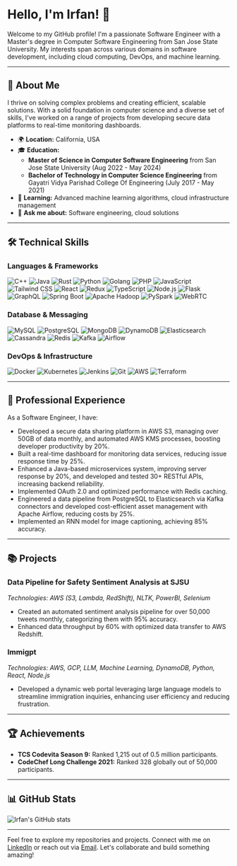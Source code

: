 # Hello, I'm Irfan! 👋

Welcome to my GitHub profile! I'm a passionate Software Engineer with a Master's degree in Computer Software Engineering from San Jose State University. My interests span across various domains in software development, including cloud computing, DevOps, and machine learning.

---

## 🚀 About Me

I thrive on solving complex problems and creating efficient, scalable solutions. With a solid foundation in computer science and a diverse set of skills, I've worked on a range of projects from developing secure data platforms to real-time monitoring dashboards.

- 🌍 **Location:** California, USA
- 🎓 **Education:** 
  - **Master of Science in Computer Software Engineering** from San Jose State University (Aug 2022 - May 2024)
  - **Bachelor of Technology in Computer Science Engineering** from Gayatri Vidya Parishad College Of Engineering (July 2017 - May 2021)
- 🌱 **Learning:** Advanced machine learning algorithms, cloud infrastructure management
- 💬 **Ask me about:** Software engineering, cloud solutions

---

## 🛠 Technical Skills

### Languages & Frameworks
![C++](https://img.shields.io/badge/-C++-00599C?style=flat&logo=c%2B%2B&logoColor=white)
![Java](https://img.shields.io/badge/-Java-007396?style=flat&logo=java&logoColor=white)
![Rust](https://img.shields.io/badge/-Rust-000000?style=flat&logo=rust&logoColor=white)
![Python](https://img.shields.io/badge/-Python-3776AB?style=flat&logo=python&logoColor=white)
![Golang](https://img.shields.io/badge/-Golang-00ADD8?style=flat&logo=go&logoColor=white)
![PHP](https://img.shields.io/badge/-PHP-777BB4?style=flat&logo=php&logoColor=white)
![JavaScript](https://img.shields.io/badge/-JavaScript-F7DF1E?style=flat&logo=javascript&logoColor=black)
![Tailwind CSS](https://img.shields.io/badge/-Tailwind%20CSS-38B2AC?style=flat&logo=tailwind-css&logoColor=white)
![React](https://img.shields.io/badge/-React-61DAFB?style=flat&logo=react&logoColor=black)
![Redux](https://img.shields.io/badge/-Redux-764ABC?style=flat&logo=redux&logoColor=white)
![TypeScript](https://img.shields.io/badge/-TypeScript-3178C6?style=flat&logo=typescript&logoColor=white)
![Node.js](https://img.shields.io/badge/-Node.js-339933?style=flat&logo=node.js&logoColor=white)
![Flask](https://img.shields.io/badge/-Flask-000000?style=flat&logo=flask&logoColor=white)
![GraphQL](https://img.shields.io/badge/-GraphQL-E10098?style=flat&logo=graphql&logoColor=white)
![Spring Boot](https://img.shields.io/badge/-Spring%20Boot-6DB33F?style=flat&logo=spring-boot&logoColor=white)
![Apache Hadoop](https://img.shields.io/badge/-Apache%20Hadoop-66CCFF?style=flat&logo=apache-hadoop&logoColor=black)
![PySpark](https://img.shields.io/badge/-PySpark-E25A1C?style=flat&logo=apachespark&logoColor=white)
![WebRTC](https://img.shields.io/badge/-WebRTC-333333?style=flat&logo=webrtc&logoColor=white)

### Database & Messaging
![MySQL](https://img.shields.io/badge/-MySQL-4479A1?style=flat&logo=mysql&logoColor=white)
![PostgreSQL](https://img.shields.io/badge/-PostgreSQL-336791?style=flat&logo=postgresql&logoColor=white)
![MongoDB](https://img.shields.io/badge/-MongoDB-47A248?style=flat&logo=mongodb&logoColor=white)
![DynamoDB](https://img.shields.io/badge/-DynamoDB-4053D6?style=flat&logo=amazondynamodb&logoColor=white)
![Elasticsearch](https://img.shields.io/badge/-Elasticsearch-005571?style=flat&logo=elasticsearch&logoColor=white)
![Cassandra](https://img.shields.io/badge/-Cassandra-1287B1?style=flat&logo=apache-cassandra&logoColor=white)
![Redis](https://img.shields.io/badge/-Redis-DC382D?style=flat&logo=redis&logoColor=white)
![Kafka](https://img.shields.io/badge/-Kafka-231F20?style=flat&logo=apache-kafka&logoColor=white)
![Airflow](https://img.shields.io/badge/-Airflow-017CEE?style=flat&logo=apache-airflow&logoColor=white)

### DevOps & Infrastructure
![Docker](https://img.shields.io/badge/-Docker-2496ED?style=flat&logo=docker&logoColor=white)
![Kubernetes](https://img.shields.io/badge/-Kubernetes-326CE5?style=flat&logo=kubernetes&logoColor=white)
![Jenkins](https://img.shields.io/badge/-Jenkins-D24939?style=flat&logo=jenkins&logoColor=white)
![Git](https://img.shields.io/badge/-Git-F05032?style=flat&logo=git&logoColor=white)
![AWS](https://img.shields.io/badge/-AWS-232F3E?style=flat&logo=amazon-aws&logoColor=white)
![Terraform](https://img.shields.io/badge/-Terraform-623CE4?style=flat&logo=terraform&logoColor=white)

---

## 💼 Professional Experience

As a Software Engineer, I have:

- Developed a secure data sharing platform in AWS S3, managing over 50GB of data monthly, and automated AWS KMS processes, boosting developer productivity by 20%.
- Built a real-time dashboard for monitoring data services, reducing issue response time by 25%.
- Enhanced a Java-based microservices system, improving server response by 20%, and developed and tested 30+ RESTful APIs, increasing backend reliability.
- Implemented OAuth 2.0 and optimized performance with Redis caching.
- Engineered a data pipeline from PostgreSQL to Elasticsearch via Kafka connectors and developed cost-efficient asset management with Apache Airflow, reducing costs by 25%.
- Implemented an RNN model for image captioning, achieving 85% accuracy.

---

## 📚 Projects

### Data Pipeline for Safety Sentiment Analysis at SJSU
*Technologies: AWS (S3, Lambda, RedShift), NLTK, PowerBI, Selenium*
- Created an automated sentiment analysis pipeline for over 50,000 tweets monthly, categorizing them with 95% accuracy.
- Enhanced data throughput by 60% with optimized data transfer to AWS Redshift.

### Immigpt
*Technologies: AWS, GCP, LLM, Machine Learning, DynamoDB, Python, React, Node.js*
- Developed a dynamic web portal leveraging large language models to streamline immigration inquiries, enhancing user efficiency and reducing frustration.

---

## 🏆 Achievements

- **TCS Codevita Season 9:** Ranked 1,215 out of 0.5 million participants.
- **CodeChef Long Challenge 2021:** Ranked 328 globally out of 50,000 participants.

---

## 📊 GitHub Stats

![Irfan's GitHub stats](https://github-readme-stats.vercel.app/api?username=016589729-sjsu&show_icons=true&theme=radical)

---

Feel free to explore my repositories and projects. Connect with me on [LinkedIn](https://www.linkedin.com/in/irfan-ameer-shaik/) or reach out via [Email](mailto:irfanameer.shaik@sjsu.edu). Let's collaborate and build something amazing!
